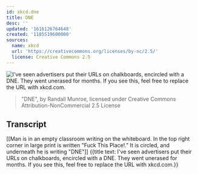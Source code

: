 ```yaml
---
id: xkcd.dne
title: DNE
desc: ''
updated: '1616126764648'
created: '1185519600000'
sources:
  name: xkcd
  url: 'https://creativecommons.org/licenses/by-nc/2.5/'
  license: Creative Commons 2.5
---
```

![I've seen advertisers put their URLs on chalkboards, encircled with a DNE.  They went unerased for months.  If you see this, feel free to replace the URL with xkcd.com.](https://imgs.xkcd.com/comics/dne.png)
> "DNE", by Randall Munroe, licensed under Creative Commons Attribution-NonCommercial 2.5 License

## Transcript
[[Man is in an empty classroom writing on the whiteboard.  In the top right corner in large print is written "Fuck This Place!."  It is circled, and underneath he is writing "DNE"]]
{{title text: I've seen advertisers put their URLs on chalkboards, encircled with a DNE.  They went unerased for months.  If you see this, feel free to replace the URL with xkcd.com.}}
